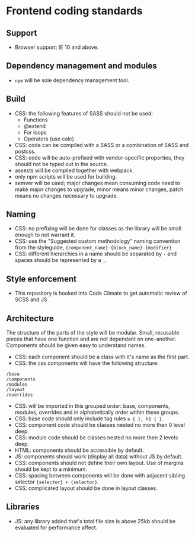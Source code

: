 
# Frontend coding standards

## Support
- Browser support: IE 10 and above.

## Dependency management and modules
- `npm` will be sole dependency management tool.

## Build 
- CSS: the following features of SASS should not be used:
  - Functions
  - @extend
  - For loops
  - Operators (use calc)
- CSS: code can be compiled with a SASS or a combination of SASS and postcss.
- CSS: code will be auto-prefixed with vendor-specific properties, they should
  not be typed out in the source.
- assests will be compiled together with webpack.
- only npm scripts will be used for building.
- semver will be used; major changes mean consuming code need to make major
  changes to upgrade, minor means minor changes, patch means no changes
  necessary to upgrade.

## Naming
- CSS: no prefixing will be done for classes as the library will be small enough to
  not warrant it.
- CSS: use the "Suggested custom methodology" naming convention from the styleguide,
  `{component_name}-{block_name}-{modifier}`
- CSS: different hierarchies in a name should be separated by `-` and spaces should
  be represented by a `_`.

## Style enforcement
- This repository is hooked into Code Climate to get automatic review of SCSS and JS

## Architecture
The structure of the parts of the style will be modular. Small, resusable pieces
that have one function and are not dependant on one-another. Components should
be given easy to understand names.

- CSS: each component should be a class with it's name as the first part.
- CSS: the css components will have the following structure:
```
/base
/components
/modules
/layout
/overrides
```
- CSS: will be imported in this grouped order: base, components, modules,
  overrides and in alphabetically order within these groups.
- CSS: base code should only include tag rules `a { }, h1 { }`.
- CSS: component code should be classes nested no more then 0 level deep.
- CSS: module code should be classes nested no more then 2 levels deep.
- HTML: components should be accessible by default.
- JS: components should work (display all data) without JS by default.
- CSS: components should not define their own layout. Use of margins should be kept to a minimum.
- CSS: spacing between components will be done with adjacent sibling selector `{selector} + {selector}`.
- CSS: complicated layout should be done in layout classes.

## Libraries
- JS: any library added that's total file size is above 25kb should be
  evaluated for performance affect.
